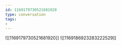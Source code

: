 ```yaml
---
id: 1169179730521681920
type: conversation
tags:
- 
---
```

![[1169179730521681920]]
![[1169186923283222529]]

